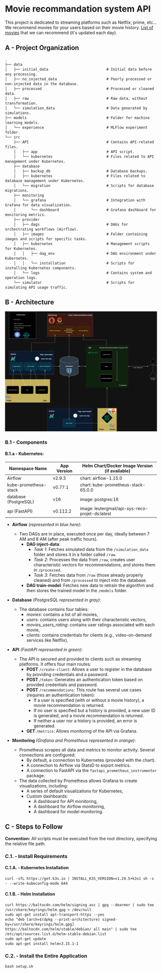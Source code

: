 Movie recommandation system API 
==============================

This project is dedicated to streaming platforms such as Netflix, prime, etc... We recommend movies for your users based on their movie history. [List of movies](./data/external/movies.csv) that we can recommend (it's updated each day).

## A - Project Organization

    .
    ├── data                                          
    │   ├── initial_data                           # Initial data before any processing.
    │   ├── no_injected_data                       # Poorly processed or non-injected data in the database.
    │   ├── processed                              # Processed or cleaned data.
    │   ├── raw                                    # Raw data, without transformation.
    │   └── simulation_data                        # Data generated by simulations.
    ├── models                                     # Folder for machine learning models.
    │   └── experience                             # MLFlow experiment folder.
    └── src                                               
        ├── API                                    # Contains API-related files.
        │   ├── app                                # API script.
        │   └── kubernetes                         # Files related to API management under Kubernetes.
        ├── database                               
        │   ├── backup_db                          # Database backups.
        │   ├── kubernetes                         # Files related to database management under Kubernetes.
        │   └── migration                          # Scripts for database migrations.
        ├── monitoring                             
        │   └── grafana                            # Integration with Grafana for data visualization.
        │       └── dashboard                      # Grafana dashboard for monitoring metrics.
        ├── provider                               
        │   ├── dags                               # DAGs for orchestrating workflows (Airflow).
        │   ├── images                             # Folder containing images and scripts for specific tasks.
        │   ├── kubernetes                         # Management scripts for Kubernetes.
        │   │   ├── dag_env                        # DAG environment under Kubernetes.
        │   │   └── installation                   # Scripts for installing Kubernetes components.
        │   └── logs                               # Contains system and operation logs.
        └── simulator                              # Scripts for simulating API usage traffic.



## B - Architecture

![software architecture](/documentation/archi.png "architecture")

### B.1 - Components

#### B.1.a - Kubernetes:


| Namespace Name         | App Version       | Helm Chart/Docker Image Version (if available)     |
| ---------------------- | ----------------  | -------------------------------------------------  |
| Airflow                | v2.9.3            | chart: airflow-1.15.0                              |
| kube-prometheus-stack  | v0.77.1           | chart: kube-prometheus-stack-65.0.0                |
| database (PostgreSQL)  | v16               | image: postgres:16                                 |
| api (FastAPI)          | v0.112.2          | image: leutergmail/api-sys-reco-projet-ds:latest   |


- **Airflow** *(represented in blue here)*:
    - Two DAGs are in place, executed once per day, ideally between 7 AM and 8 AM (after peak traffic hours).
        - **DAG inject-data**:
            - *Task 1*: Fetches simulated data from the `/simulation_data` folder and stores it in a folder called `/raw`.
            - *Task 2*: Processes the data from `/raw`, creates user characteristic vectors for recommendations, and stores them in `/processed`.
            - *Task 3*: Fetches data from `/raw` (those already properly cleaned) and from `/processed` to inject into the database.
        - **DAG train-model**: Fetches new data to retrain the algorithm and then stores the trained model in the `/models` folder.

- **Database** *(PostgreSQL represented in gray)*:
    - The database contains four tables:
        - *movies*: contains a list of all movies,
        - *users*: contains users along with their characteristic vectors,
        - *movies_users_rating*: contains user ratings associated with each movie,
        - *clients*: contains credentials for clients (e.g., video-on-demand services like Netflix).

- **API** *(FastAPI represented in green)*:
    - The API is secured and provided to clients such as streaming platforms. It offers four main routes:
        - **POST** `/create-client`: Allows a user to register in the database by providing credentials and a password.
        - **POST** `/token`: Generates an authentication token based on provided credentials and password.
        - **POST** `/recommendations`: This route has several use cases (requires an authentication token):
            - If a user is specified (with or without a movie history), a movie recommendation is returned.
            - If no user is specified but a history is provided, a new user ID is generated, and a movie recommendation is returned.
            - If neither a user nor a history is provided, an error is generated.
        - **GET** `/metrics`: Allows monitoring of the API via Grafana.

- **Monitoring** *(Grafana and Prometheus represented in orange)*:
    - Prometheus scrapes all data and metrics to monitor activity. Several connections are configured:
        - By default, a connection to Kubernetes (provided with the chart).
        - A connection to Airflow via StatsD to export metrics.
        - A connection to FastAPI via the `fastapi_prometheus_instrumentor` package.
    - The data collected by Prometheus allows Grafana to create visualizations, including:
        - A series of default visualizations for Kubernetes,
        - Custom dashboards:
            - A dashboard for API monitoring,
            - A dashboard for Airflow monitoring,
            - A dashboard for model monitoring.


## C - Steps to Follow

**Convention:** All scripts must be executed from the root directory, specifying the relative file path.

### C.1. - Install Requirements

#### C.1.A. - Kubernetes Installation

```
curl -sfL https://get.k3s.io | INSTALL_K3S_VERSION=v1.29.5+k3s1 sh -s - --write-kubeconfig-mode 644
```

#### C.1.B. - Helm Installation

```
curl https://baltocdn.com/helm/signing.asc | gpg --dearmor | sudo tee /usr/share/keyrings/helm.gpg > /dev/null
sudo apt-get install apt-transport-https --yes
echo "deb [arch=$(dpkg --print-architecture) signed-by=/usr/share/keyrings/helm.gpg] https://baltocdn.com/helm/stable/debian/ all main" | sudo tee /etc/apt/sources.list.d/helm-stable-debian.list
sudo apt-get update
sudo apt-get install helm=3.15.1-1
```

### C.2. - Install the Entire Application

```
bash setup.sh
```
